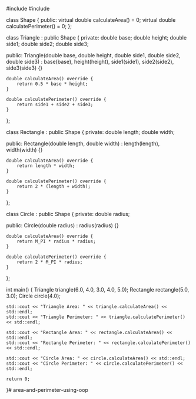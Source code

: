 #include <iostream>
#include <cmath>

class Shape {
public:
    virtual double calculateArea() = 0;
    virtual double calculatePerimeter() = 0;
};

class Triangle : public Shape {
private:
    double base;
    double height;
    double side1;
    double side2;
    double side3;

public:
    Triangle(double base, double height, double side1, double side2, double side3)
        : base(base), height(height), side1(side1), side2(side2), side3(side3) {}

    double calculateArea() override {
        return 0.5 * base * height;
    }

    double calculatePerimeter() override {
        return side1 + side2 + side3;
    }
};

class Rectangle : public Shape {
private:
    double length;
    double width;

public:
    Rectangle(double length, double width) : length(length), width(width) {}

    double calculateArea() override {
        return length * width;
    }

    double calculatePerimeter() override {
        return 2 * (length + width);
    }
};

class Circle : public Shape {
private:
    double radius;

public:
    Circle(double radius) : radius(radius) {}

    double calculateArea() override {
        return M_PI * radius * radius;
    }

    double calculatePerimeter() override {
        return 2 * M_PI * radius;
    }
};

int main() {
    Triangle triangle(6.0, 4.0, 3.0, 4.0, 5.0);
    Rectangle rectangle(5.0, 3.0);
    Circle circle(4.0);

    std::cout << "Triangle Area: " << triangle.calculateArea() << std::endl;
    std::cout << "Triangle Perimeter: " << triangle.calculatePerimeter() << std::endl;

    std::cout << "Rectangle Area: " << rectangle.calculateArea() << std::endl;
    std::cout << "Rectangle Perimeter: " << rectangle.calculatePerimeter() << std::endl;

    std::cout << "Circle Area: " << circle.calculateArea() << std::endl;
    std::cout << "Circle Perimeter: " << circle.calculatePerimeter() << std::endl;

    return 0;
}# area-and-perimeter-using-oop

